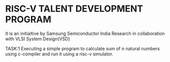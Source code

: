 # RISC-V TALENT DEVELOPMENT PROGRAM
It is an initialtive by Samsung Semiconductor India Research in collaboration with VLSI System Design(VSD)

TASK:1 Executing a simple program to calculate sum of n natural numbers using c-compiler and run it using a risc-v simulator.
